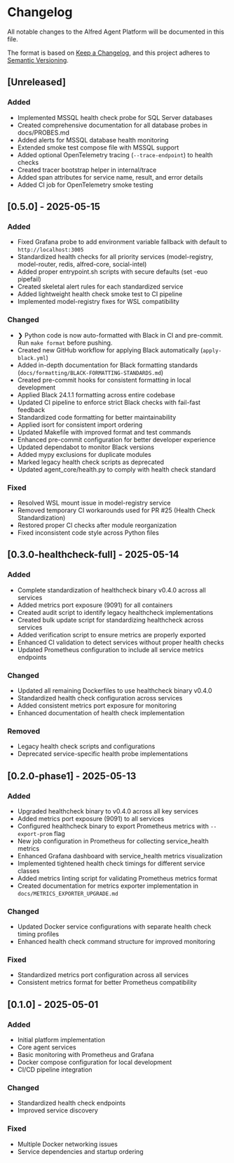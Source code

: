 # Changelog

All notable changes to the Alfred Agent Platform will be documented in this file.

The format is based on [Keep a Changelog](https://keepachangelog.com/en/1.0.0/),
and this project adheres to [Semantic Versioning](https://semver.org/spec/v2.0.0.html).

## [Unreleased]

### Added
- Implemented MSSQL health check probe for SQL Server databases
- Created comprehensive documentation for all database probes in docs/PROBES.md
- Added alerts for MSSQL database health monitoring
- Extended smoke test compose file with MSSQL support
- Added optional OpenTelemetry tracing (`--trace-endpoint`) to health checks
- Created tracer bootstrap helper in internal/trace
- Added span attributes for service name, result, and error details
- Added CI job for OpenTelemetry smoke testing

## [0.5.0] - 2025-05-15

### Added
- Fixed Grafana probe to add environment variable fallback with default to `http://localhost:3005`
- Standardized health checks for all priority services (model-registry, model-router, redis, alfred-core, social-intel)
- Added proper entrypoint.sh scripts with secure defaults (set -euo pipefail)
- Created skeletal alert rules for each standardized service
- Added lightweight health check smoke test to CI pipeline
- Implemented model-registry fixes for WSL compatibility

### Changed
- ❯ Python code is now auto-formatted with Black in CI and pre-commit. Run `make format` before pushing.
- Created new GitHub workflow for applying Black automatically (`apply-black.yml`)
- Added in-depth documentation for Black formatting standards (`docs/formatting/BLACK-FORMATTING-STANDARDS.md`)
- Created pre-commit hooks for consistent formatting in local development
- Applied Black 24.1.1 formatting across entire codebase
- Updated CI pipeline to enforce strict Black checks with fail-fast feedback
- Standardized code formatting for better maintainability
- Applied isort for consistent import ordering
- Updated Makefile with improved format and test commands
- Enhanced pre-commit configuration for better developer experience
- Updated dependabot to monitor Black versions
- Added mypy exclusions for duplicate modules
- Marked legacy health check scripts as deprecated
- Updated agent_core/health.py to comply with health check standard

### Fixed
- Resolved WSL mount issue in model-registry service
- Removed temporary CI workarounds used for PR #25 (Health Check Standardization)
- Restored proper CI checks after module reorganization
- Fixed inconsistent code style across Python files

## [0.3.0-healthcheck-full] - 2025-05-14

### Added
- Complete standardization of healthcheck binary v0.4.0 across all services
- Added metrics port exposure (9091) for all containers
- Created audit script to identify legacy healthcheck implementations
- Created bulk update script for standardizing healthcheck across services
- Added verification script to ensure metrics are properly exported
- Enhanced CI validation to detect services without proper health checks
- Updated Prometheus configuration to include all service metrics endpoints

### Changed
- Updated all remaining Dockerfiles to use healthcheck binary v0.4.0
- Standardized health check configuration across services
- Added consistent metrics port exposure for monitoring
- Enhanced documentation of health check implementation

### Removed
- Legacy health check scripts and configurations
- Deprecated service-specific health probe implementations

## [0.2.0-phase1] - 2025-05-13

### Added
- Upgraded healthcheck binary to v0.4.0 across all key services
- Added metrics port exposure (9091) to all services
- Configured healthcheck binary to export Prometheus metrics with `--export-prom` flag
- New job configuration in Prometheus for collecting service_health metrics
- Enhanced Grafana dashboard with service_health metrics visualization
- Implemented tightened health check timings for different service classes
- Added metrics linting script for validating Prometheus metrics format
- Created documentation for metrics exporter implementation in `docs/METRICS_EXPORTER_UPGRADE.md`

### Changed
- Updated Docker service configurations with separate health check timing profiles
- Enhanced health check command structure for improved monitoring

### Fixed
- Standardized metrics port configuration across all services
- Consistent metrics format for better Prometheus compatibility

## [0.1.0] - 2025-05-01

### Added
- Initial platform implementation
- Core agent services
- Basic monitoring with Prometheus and Grafana
- Docker compose configuration for local development
- CI/CD pipeline integration

### Changed
- Standardized health check endpoints
- Improved service discovery

### Fixed
- Multiple Docker networking issues
- Service dependencies and startup ordering